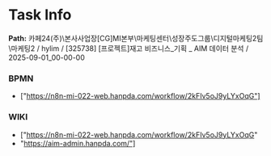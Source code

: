 # Task Info

**Path:** 카페24(주)\본사사업장\[CG]MI본부\마케팅센터\성장주도그룹\디지털마케팅2팀\마케팅2 / hylim / [325738] [프로젝트]재고 비즈니스_기획 _ AIM 데이터 분석 / 2025-09-01_00-00-00

### BPMN
- ["https://n8n-mi-022-web.hanpda.com/workflow/2kFIv5oJ9yLYxOqG"]

### WIKI
- ["https://n8n-mi-022-web.hanpda.com/workflow/2kFIv5oJ9yLYxOqG"
- "https://aim-admin.hanpda.com/"]

